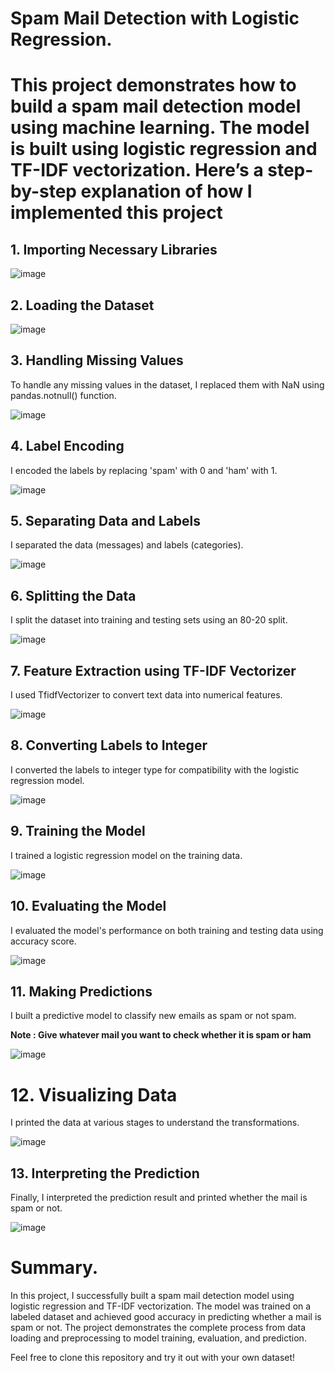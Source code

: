 <H1>Spam Mail Detection with Logistic Regression.<H1>
<p>This project demonstrates how to build a spam mail detection model using machine learning. The model is built using logistic regression and TF-IDF vectorization. Here’s a step-by-step explanation of how I implemented this project</p>
<H2>1. Importing Necessary Libraries</H2>

![image](https://github.com/user-attachments/assets/5ebba0be-117b-4368-9246-a4d9af533140)

<H2>2. Loading the Dataset</H2>

![image](https://github.com/user-attachments/assets/8ad74b0c-395a-4c97-aaa6-aa7beab8a7dc)

<H2>3. Handling Missing Values</H2>
<p>To handle any missing values in the dataset, I replaced them with NaN using pandas.notnull() function.</p>

![image](https://github.com/user-attachments/assets/7c9d2b0d-d4e1-4ecb-a53b-235b0b3f8e17)
<H2>4. Label Encoding</H2>
<p>I encoded the labels by replacing 'spam' with 0 and 'ham' with 1.</p>

![image](https://github.com/user-attachments/assets/296640ab-ede6-49a7-87cc-6fb78c1198a9)

<H2>5. Separating Data and Labels</H2>
<p>I separated the data (messages) and labels (categories).</p>

![image](https://github.com/user-attachments/assets/3982df5f-1e58-4430-8137-b9a9831313bc)

<H2>6. Splitting the Data</H2>
<p>I split the dataset into training and testing sets using an 80-20 split.</p>

![image](https://github.com/user-attachments/assets/3bcd8c90-919e-4906-95fa-72359d72560a)

<H2>7. Feature Extraction using TF-IDF Vectorizer</H2>
<p>I used TfidfVectorizer to convert text data into numerical features.</p>

![image](https://github.com/user-attachments/assets/8ab17ab3-4018-4fa5-95d8-4566c86567f4)

<H2>8. Converting Labels to Integer</H2>
<p>I converted the labels to integer type for compatibility with the logistic regression model.</p>

![image](https://github.com/user-attachments/assets/e641ab09-d032-4e4a-8307-c72dc08c912d)

<H2>9. Training the Model</H2>
<p>I trained a logistic regression model on the training data.</p>

![image](https://github.com/user-attachments/assets/5be0a651-3cb5-4558-a18d-3f39e143131e)

<H2>10. Evaluating the Model</H2>
<p>I evaluated the model's performance on both training and testing data using accuracy score.</p>

![image](https://github.com/user-attachments/assets/bd88916e-5e9e-4aff-90f5-2eb595404f3e)

<H2>11. Making Predictions</H2>
<p>I built a predictive model to classify new emails as spam or not spam.</p>

<p><strong>Note : Give whatever mail you want to check whether it is spam or ham</strong></p> 

![image](https://github.com/user-attachments/assets/47ed455d-1666-4209-96c8-e235909f9ff2)

<H1>12. Visualizing Data</H1>
<p>I printed the data at various stages to understand the transformations.</p>

![image](https://github.com/user-attachments/assets/a8f1804e-1b9e-4c4c-b12d-713292effcb9)

<H2>13. Interpreting the Prediction</H2>
<p>Finally, I interpreted the prediction result and printed whether the mail is spam or not.</p>

![image](https://github.com/user-attachments/assets/5c288a27-f77c-4739-b8d4-060b17400150)

<H1>Summary.</H1>
<p>In this project, I successfully built a spam mail detection model using logistic regression and TF-IDF vectorization. The model was trained on a labeled dataset and achieved good accuracy in predicting whether a mail is spam or not. The project demonstrates the complete process from data loading and preprocessing to model training, evaluation, and prediction.

Feel free to clone this repository and try it out with your own dataset!</p>





